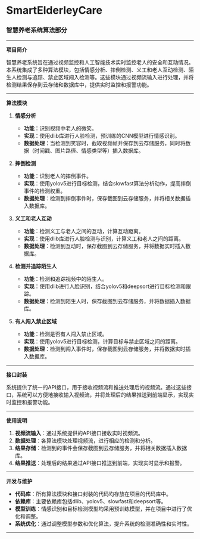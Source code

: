 # SmartElderleyCare

### 智慧养老系统算法部分 

---

**项目简介**

智慧养老系统旨在通过视频监控和人工智能技术实时监控老人的安全和互动情况。本系统集成了多种算法模块，包括情感分析、摔倒检测、义工和老人互动检测、陌生人检测与追踪、禁止区域闯入检测等。这些模块通过视频流输入进行处理，并将检测结果保存到云存储和数据库中，提供实时监控和报警功能。

---

**算法模块**

1. **情感分析**
    - **功能**：识别视频中老人的微笑。
    - **实现**：使用dlib库进行人脸检测，预训练的CNN模型进行情感识别。
    - **数据处理**：当检测到笑容时，截取视频帧并保存到云存储服务，同时将数据（时间戳、图片路径、情感类型等）插入数据库。

2. **摔倒检测**
    - **功能**：识别老人的摔倒事件。
    - **实现**：使用yolov5进行目标检测，结合slowfast算法分析动作，提高摔倒事件的检测权重。
    - **数据处理**：检测到摔倒事件时，保存截图到云存储服务，并将相关数据插入数据库。

3. **义工和老人互动**
    - **功能**：检测义工与老人之间的互动，计算互动距离。
    - **实现**：使用dlib库进行人脸检测与识别，计算义工和老人之间的距离。
    - **数据处理**：检测到互动时，保存截图到云存储服务，并将数据实时插入数据库。

4. **检测并追踪陌生人**
    - **功能**：检测和追踪视频中的陌生人。
    - **实现**：使用dlib进行人脸识别，结合yolov5和deepsort进行目标检测和跟踪。
    - **数据处理**：检测到陌生人时，保存截图到云存储服务，并将数据插入数据库。

5. **有人闯入禁止区域**
    - **功能**：检测是否有人闯入禁止区域。
    - **实现**：使用yolov5进行目标检测，计算目标与禁止区域之间的距离。
    - **数据处理**：检测到闯入事件时，保存截图到云存储服务，并将数据实时插入数据库。

---

**接口封装**

系统提供了统一的API接口，用于接收视频流和推送处理后的视频流。通过这些接口，系统可以方便地接收输入视频流，并将处理后的结果推送到前端显示，实现实时监控和报警功能。

---

**使用说明**

1. **视频流输入**：通过系统提供的API接口接收实时视频流。
2. **数据处理**：各算法模块处理视频流，进行相应的检测和分析。
3. **结果存储**：检测到的事件会保存截图到云存储服务，并将相关数据插入数据库。
4. **结果推送**：处理后的结果通过API接口推送到前端，实现实时显示和报警。

---

**开发与维护**

- **代码库**：所有算法模块和接口封装的代码均存放在项目的代码库中。
- **依赖库**：主要依赖库包括dlib、yolov5、slowfast和deepsort等。
- **模型训练**：情感识别和目标检测模型均采用预训练模型，并在项目中进行了优化和调整。
- **系统优化**：通过调整模型参数和优化算法，提升系统的检测准确性和实时性。

---

